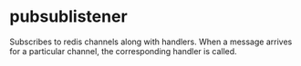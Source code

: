 # pubsublistener

Subscribes to redis channels along with handlers. 
When a message arrives for a particular channel, the corresponding handler is called.
